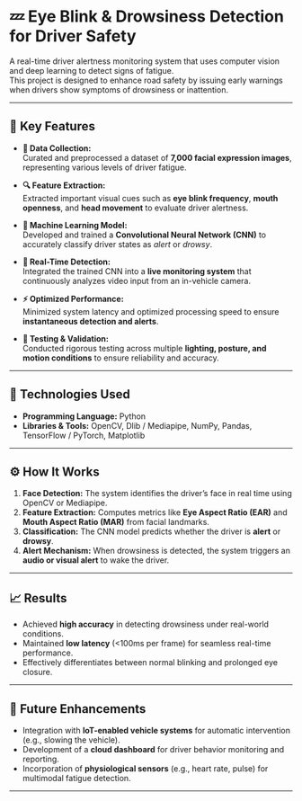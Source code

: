 # 💤 Eye Blink & Drowsiness Detection for Driver Safety

A real-time driver alertness monitoring system that uses computer vision and deep learning to detect signs of fatigue.  
This project is designed to enhance road safety by issuing early warnings when drivers show symptoms of drowsiness or inattention.

---

## 🚀 Key Features

- **🧠 Data Collection:**  
  Curated and preprocessed a dataset of **7,000 facial expression images**, representing various levels of driver fatigue.

- **🔍 Feature Extraction:**  
  Extracted important visual cues such as **eye blink frequency**, **mouth openness**, and **head movement** to evaluate driver alertness.

- **🤖 Machine Learning Model:**  
  Developed and trained a **Convolutional Neural Network (CNN)** to accurately classify driver states as *alert* or *drowsy*.

- **🎥 Real-Time Detection:**  
  Integrated the trained CNN into a **live monitoring system** that continuously analyzes video input from an in-vehicle camera.

- **⚡ Optimized Performance:**  
  Minimized system latency and optimized processing speed to ensure **instantaneous detection and alerts**.

- **🧪 Testing & Validation:**  
  Conducted rigorous testing across multiple **lighting, posture, and motion conditions** to ensure reliability and accuracy.

---

## 🧩 Technologies Used

- **Programming Language:** Python  
- **Libraries & Tools:** OpenCV, Dlib / Mediapipe, NumPy, Pandas, TensorFlow / PyTorch, Matplotlib  

---

## ⚙️ How It Works

1. **Face Detection:** The system identifies the driver’s face in real time using OpenCV or Mediapipe.  
2. **Feature Extraction:** Computes metrics like **Eye Aspect Ratio (EAR)** and **Mouth Aspect Ratio (MAR)** from facial landmarks.  
3. **Classification:** The CNN model predicts whether the driver is **alert** or **drowsy**.  
4. **Alert Mechanism:** When drowsiness is detected, the system triggers an **audio or visual alert** to wake the driver.

---

## 📈 Results

- Achieved **high accuracy** in detecting drowsiness under real-world conditions.  
- Maintained **low latency** (<100ms per frame) for seamless real-time performance.  
- Effectively differentiates between normal blinking and prolonged eye closure.

---

## 🔮 Future Enhancements

- Integration with **IoT-enabled vehicle systems** for automatic intervention (e.g., slowing the vehicle).  
- Development of a **cloud dashboard** for driver behavior monitoring and reporting.  
- Incorporation of **physiological sensors** (e.g., heart rate, pulse) for multimodal fatigue detection.

---


